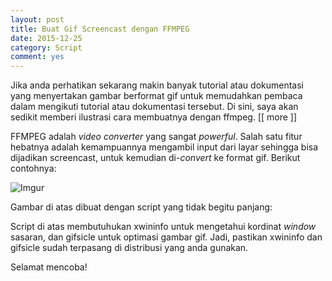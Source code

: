 ```yaml
---
layout: post
title: Buat Gif Screencast dengan FFMPEG
date: 2015-12-25
category: Script
comment: yes
---
```


Jika anda perhatikan sekarang makin banyak tutorial atau dokumentasi yang menyertakan gambar berformat gif untuk memudahkan pembaca dalam mengikuti tutorial atau dokumentasi tersebut. Di sini, saya akan sedikit memberi ilustrasi cara membuatnya dengan ffmpeg. [[ more ]]

FFMPEG adalah *video converter* yang sangat *powerful*. Salah satu fitur hebatnya adalah kemampuannya mengambil input dari layar sehingga bisa dijadikan screencast, untuk kemudian di-*convert* ke format gif. Berikut contohnya:

![Imgur](http://i.imgur.com/XBqr32Z.gif)

Gambar di atas dibuat dengan script yang tidak begitu panjang:
<script src="https://gist.github.com/atmorojo/be360ecd77685bf10624.js"></script>

Script di atas membutuhukan xwininfo untuk mengetahui kordinat *window* sasaran, dan gifsicle untuk optimasi gambar gif. Jadi, pastikan xwininfo dan gifsicle sudah terpasang di distribusi yang anda gunakan.

Selamat mencoba!
